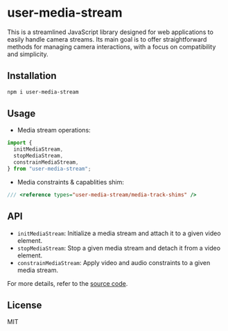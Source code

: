 # user-media-stream

This is a streamlined JavaScript library designed for web applications to easily handle camera streams. Its main goal is to offer straightforward methods for managing camera interactions, with a focus on compatibility and simplicity.

## Installation

```bash
npm i user-media-stream
```

## Usage

- Media stream operations:

```ts
import {
  initMediaStream,
  stopMediaStream,
  constrainMediaStream,
} from "user-media-stream";
```

- Media constraints & capablities shim:

```ts
/// <reference types="user-media-stream/media-track-shims" />
```

## API

- `initMediaStream`: Initialize a media stream and attach it to a given video element.
- `stopMediaStream`: Stop a given media stream and detach it from a video element.
- `constrainMediaStream`: Apply video and audio constraints to a given media stream.

For more details, refer to the [source code](./src/mediaStream.ts).

## License

MIT
